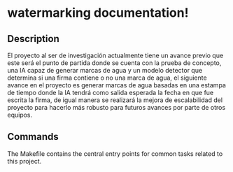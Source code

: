 # watermarking documentation!

## Description

El proyecto al ser de investigación actualmente tiene un avance previo que este será el punto de partida donde se cuenta con la prueba de concepto, una IA capaz de generar marcas de agua y un modelo detector que determina si una firma contiene o no una marca de agua, el siguiente avance en el proyecto es generar marcas de agua basadas en una estampa de tiempo donde la IA tendrá como salida esperada la fecha en que fue escrita la firma, de igual manera se realizará la mejora de escalabilidad del proyecto para hacerlo más robusto para futuros avances por parte de otros equipos.

## Commands

The Makefile contains the central entry points for common tasks related to this project.

